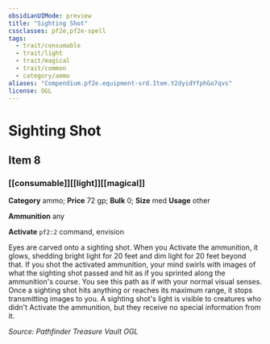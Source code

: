 ```yaml
---
obsidianUIMode: preview
title: "Sighting Shot"
cssclasses: pf2e,pf2e-spell
tags:
  - trait/consumable
  - trait/light
  - trait/magical
  - trait/common
  - category/ammo
aliases: "Compendium.pf2e.equipment-srd.Item.Y2dyidYfphGo7qvs"
license: OGL
---
```

# Sighting Shot
## Item 8
### [[consumable]][[light]][[magical]]

**Category** ammo; 
**Price** 72 gp; 
**Bulk** 0; **Size** med
**Usage** other

**Ammunition** any

**Activate** `pf2:2` command, envision

Eyes are carved onto a sighting shot. When you Activate the ammunition, it glows, shedding bright light for 20 feet and dim light for 20 feet beyond that. If you shot the activated ammunition, your mind swirls with images of what the sighting shot passed and hit as if you sprinted along the ammunition's course. You see this path as if with your normal visual senses. Once a sighting shot hits anything or reaches its maximum range, it stops transmitting images to you. A sighting shot's light is visible to creatures who didn't Activate the ammunition, but they receive no special information from it.

*Source: Pathfinder Treasure Vault*
*OGL*